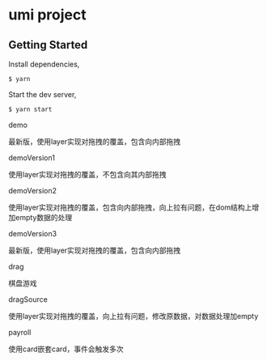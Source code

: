 # umi project

## Getting Started

Install dependencies,

```bash
$ yarn
```

Start the dev server,

```bash
$ yarn start
```

demo

最新版，使用layer实现对拖拽的覆盖，包含向内部拖拽

demoVersion1

使用layer实现对拖拽的覆盖，不包含向其内部拖拽

demoVersion2

使用layer实现对拖拽的覆盖，包含向内部拖拽，向上拉有问题，在dom结构上增加empty数据的处理

demoVersion3

最新版，使用layer实现对拖拽的覆盖，包含向内部拖拽

drag

棋盘游戏

dragSource

使用layer实现对拖拽的覆盖，向上拉有问题，修改原数据，对数据处理加empty

payroll

使用card嵌套card，事件会触发多次
